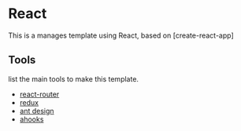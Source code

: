# React

This is a manages template using React, based on [create-react-app]

## Tools

list the main tools to make this template.

- [react-router](https://reactrouter.com/)
- [redux](http://cn.redux.js.org/introduction/getting-started)
- [ant design](https://ant.design/)
- [ahooks](https://github.com/alibaba/hooks)
